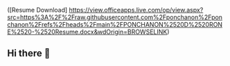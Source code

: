 ([Resume Download] https://view.officeapps.live.com/op/view.aspx?src=https%3A%2F%2Fraw.githubusercontent.com%2Fponchanon%2Fponchanon%2Frefs%2Fheads%2Fmain%2FPONCHANON%2520D%2520RONE%2520-%2520Resume.docx&wdOrigin=BROWSELINK)
## Hi there 👋

<!--
**ponchanon/ponchanon** is a ✨ _special_ ✨ repository because its `README.md` (this file) appears on your GitHub profile.

Here are some ideas to get you started:

- 🔭 I’m currently working on ...
- 🌱 I’m currently learning ...
- 👯 I’m looking to collaborate on ...
- 🤔 I’m looking for help with ...
- 💬 Ask me about ...
- 📫 How to reach me: ...
- 😄 Pronouns: ...
- ⚡ Fun fact: ...
-->
